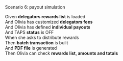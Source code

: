 Scenario 6: payout simulation

Given **delegators rewards list** is loaded  
And Olivia has customized **delegators fees**  
And Olivia has defined **individual payouts**  
And TAPS **status** is OFF  
When she asks to distribute rewards  
Then **batch transaction** is built  
And **PDF file** is generated  
Then Olivia can check **rewards list, amounts and totals**  
